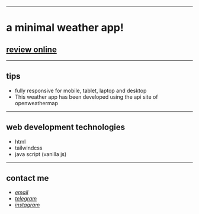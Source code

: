 
---

# a minimal weather app!
## [review online](https://mohammad-zeynali.github.io/weather-app/)

---
## tips

* fully responsive for mobile, tablet, laptop and desktop
* This weather app has been developed using the api site of openweathermap
---
## web development technologies
* html 
* tailwindcss
* java script (vanilla js)
---
## contact me
* *[email](mailto:051.mhmdzynaly977@gmail.com)*
* *[telegram](https://t.me/zeynali2003/)*
* *[instagram](https://instagram.com/zeynali2003/)*

